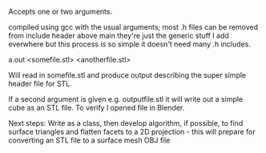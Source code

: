 Accepts one or two arguments.

compiled using gcc with the usual arguments; most .h files can be removed from include header above main they're just the generic stuff I add everwhere but this process is so simple it doesn't need many .h includes.

a.out <somefile.stl> <anotherfile.stl>

Will read in somefile.stl and produce output describing the super simple header file for STL.

If a second argument is given e.g. outputfile.stl it will write out a simple cube as an STL file.
To verify I opened file in Blender.
 
Next steps: Write as a class, then develop algorithm, if possible, to find surface triangles and flatten facets to a 2D projection - this will prepare for converting an STL file to a surface mesh OBJ file
